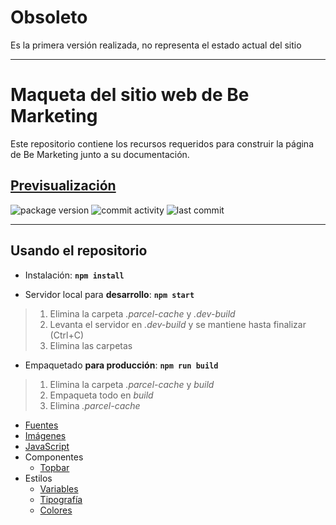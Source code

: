 # Obsoleto

Es la primera versión realizada, no representa el estado actual del sitio

---

# Maqueta del sitio web de Be Marketing

Este repositorio contiene los recursos requeridos para construir la página de Be Marketing junto a su documentación.

## [Previsualización](https://kenza.ar/bemarketing-v1/build/)

![package version](https://img.shields.io/github/package-json/v/kenzaflow/bemarketing-v1)
![commit activity](https://img.shields.io/github/commit-activity/w/kenzaflow/bemarketing-v1)
![last commit](https://img.shields.io/github/last-commit/kenzaflow/bemarketing-v1)

---

## Usando el repositorio

-   Instalación: **`npm install`**

-   Servidor local para **desarrollo**: **`npm start`**

> 1. Elimina la carpeta _.parcel-cache_ y _.dev-build_
> 2. Levanta el servidor en _.dev-build_ y se mantiene hasta finalizar (Ctrl+C)
> 3. Elimina las carpetas

-   Empaquetado **para producción**: **`npm run build`**

> 1. Elimina la carpeta _.parcel-cache_ y _build_
> 2. Empaqueta todo en _build_
> 3. Elimina _.parcel-cache_

-   [Fuentes](./docs/assets/fonts.md)
-   [Imágenes](./docs/assets/img.md)
-   [JavaScript](./docs/javascript.md)
-   Componentes
    -   [Topbar](./docs/components/topbar.md)
-   Estilos
    -   [Variables](./docs/style/vars.md)
    -   [Tipografía](./docs/style/typography.md)
    -   [Colores](./docs/style/colors.md)
